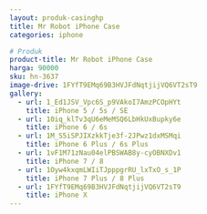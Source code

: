 ```yaml
---
layout: produk-casinghp
title: Mr Robot iPhone Case
categories: iphone

# Produk
product-title: Mr Robot iPhone Case
harga: 90000
sku: hn-3637
image-drive: 1FYfT9EMq69B3HVJFdNqtjijVQ6VT2sT9
gallery:
  - url: 1_Ed1JSV_Vpc6S_p9VAkoI7AmzPCOpHYt
    title: iPhone 5 / 5s / SE
  - url: 10iq_klTv3qU6eMeMSQ6LbHkUxBupky6e
    title: iPhone 6 / 6s
  - url: 1M_S5iSPJIXzkkTje3f-2JPwz1dxMSMqi
    title: iPhone 6 Plus / 6s Plus
  - url: 1vF1M71zNau04elPBSWAB8y-cyOBNXDv1
    title: iPhone 7 / 8
  - url: 1Oyw4kxqmLWIiTJpppgrRU_lxTxO_s_1P
    title: iPhone 7 Plus / 8 Plus
  - url: 1FYfT9EMq69B3HVJFdNqtjijVQ6VT2sT9
    title: iPhone X
---
```

